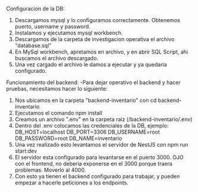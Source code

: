 
Configuracion de la DB:
1. Descargamos mysql y lo configuramos correctamente. Obtenemos puerto, username y password.
2. Instalamos y ejecutamos mysql workbench.
3. Descargamos de la carpeta de investigacion operativa el archivo "database.sql"
4. En MySql workbench, apretamos en archivo, y en abrir SQL Script, ahi buscamos el archivo descargado.
5. Una vez cargado el archivo le damos a ejecutar y ya quedaria configurado.

Funcionamiento del backend:
-Para dejar operativo el backend y hacer pruebas, necesitamos hacer lo siguiente:
1. Nos ubicamos en la carpeta "backend-inventario" con cd backend-inventario
2. Ejecutamos el comando npm install
3. Creamos un archivo ".env" en la carpeta raiz (/backend-inventario/.env)
4. Dentro del .env colocamos las credenciales de la DB, ejemplo:
    DB_HOST=localhost
    DB_PORT=3306
    DB_USERNAME=root
    DB_PASSWORD=root
    DB_NAME=inventario
5. Una vez realizado esto levantamos el servidor de NestJS con npm run start:dev
6. El servidor esta configurado para levantarse en el puerto 3000. OJO con el frontend, no deberia exponerse en el 3000 porque traera problemas. Moverlo al 4000.
7. Con esto ya tienen el backend configurado para trabajar, y pueden empezar a hacerle peticiones a los endpoints.

